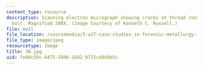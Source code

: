 ```yaml
---
content_type: resource
description: Scanning electron micrograph showing cracks at thread roots in failed
  bolt. Magnified 200X. (Image Courtesy of Kenneth C. Russell.)
file: null
file_location: /coursemedia/3-a27-case-studies-in-forensic-metallurgy-fall-2007/fe9dc30c647559d61642b731cd4d4b5c_38.jpg
file_type: image/jpeg
resourcetype: Image
title: 38.jpg
uid: fe9dc30c-6475-59d6-1642-b731cd4d4b5c
---
```

